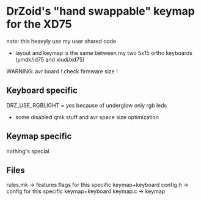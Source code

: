 # DrZoid's "hand swappable" keymap for the XD75

note: this heavyly use my user shared code 
+ layout and keymap is the same between my two 5x15 ortho keyboards (ymdk/id75 and xiudi/xd75)

WARNING: avr board ! check firmware size !

## Keyboard specific

DRZ_USE_RGBLIGHT = yes  because of underglow only rgb leds

+ some disabled qmk stuff and avr space size optimization

## Keymap specific 

nothing's special

## Files

rules.mk -> features flags for this specific keymap+keyboard
config.h -> config for this specific keymap+keyboard
keymap.c -> keymap
